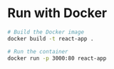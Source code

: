 # Run with Docker
```bash
# Build the Docker image
docker build -t react-app .

# Run the container
docker run -p 3000:80 react-app
```
